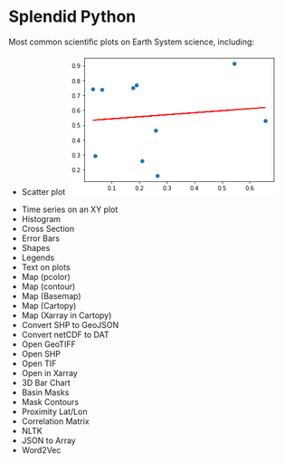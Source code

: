 # Splendid Python
Most common scientific plots on Earth System science, including: 
- Scatter plot
[![alt text][1]][1]

[1]: ./IMAGES/scatter.png

- Time series on an XY plot
- Histogram
- Cross Section
- Error Bars
- Shapes
- Legends
- Text on plots
- Map (pcolor)
- Map (contour)
- Map (Basemap)
- Map (Cartopy)
- Map (Xarray in Cartopy)
- Convert SHP to GeoJSON
- Convert netCDF to DAT
- Open GeoTIFF
- Open SHP
- Open TIF
- Open in Xarray
- 3D Bar Chart
- Basin Masks
- Mask Contours
- Proximity Lat/Lon
- Correlation Matrix
- NLTK
- JSON to Array
- Word2Vec

